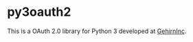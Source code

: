 # py3oauth2
This is a OAuth 2.0 library for Python 3 developed at [GehirnInc](http://www.gehirn.co.jp/).
